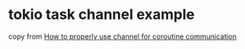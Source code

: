 # tokio task channel example

copy from [How to properly use channel for coroutine communication](https://users.rust-lang.org/t/how-to-properly-use-channel-for-coroutine-communication/58761)

